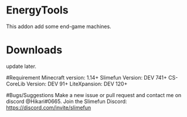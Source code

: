 # EnergyTools

This addon add some end-game machines.

# Downloads
update later.

#Requirement
Minecraft version: 1.14+
Slimefun Version: DEV 741+
CS-CoreLib Version: DEV 91+
LiteXpansion: DEV 120+

#Bugs/Suggestions
Make a new issue or pull request and contact me on discord @Hikari#0665.
Join the Slimefun Discord: https://discord.com/invite/slimefun
